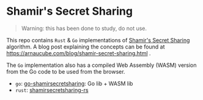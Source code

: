 # Shamir's Secret Sharing
> Warning: this has been done to study, do not use.

This repo contains `Rust` & `Go` implementations of [Shamir's Secret Sharing](https://en.wikipedia.org/wiki/Shamir%27s_Secret_Sharing) algorithm. A blog post explaining the concepts can be found at https://arnaucube.com/blog/shamir-secret-sharing.html .

The `Go` implementation also has a compiled Web Assembly (WASM) version from the Go code to be used from the browser.

- `go`: [go-shamirsecretsharing](https://github.com/arnaucube/shamirsecretsharing/tree/master/go-shamirsecretsharing): Go lib + WASM lib
- `rust`: [shamirsecretsharing-rs](https://github.com/arnaucube/shamirsecretsharing/tree/master/shamirsecretsharing-rs)
